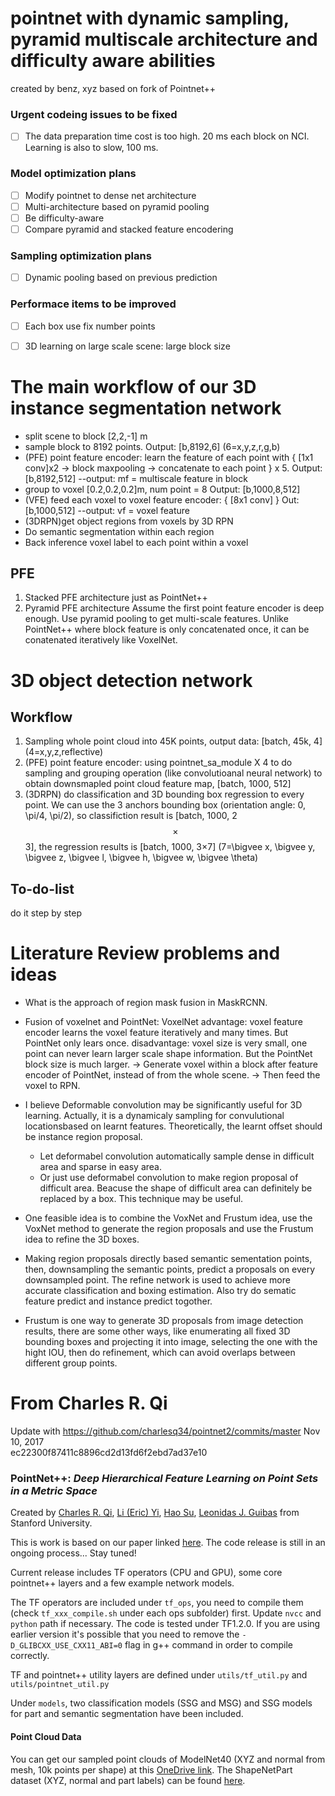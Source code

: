 # pointnet with dynamic sampling, pyramid multiscale architecture and difficulty aware abilities
created by benz, xyz based on fork of Pointnet++

### Urgent codeing issues to be fixed
- [ ] The data preparation time cost is too high. 20 ms each block on NCI. Learning is also to slow, 100 ms.

### Model optimization plans
- [ ] Modify pointnet to dense net architecture
- [ ] Multi-architecture based on pyramid pooling
- [ ] Be difficulty-aware
- [ ] Compare pyramid and stacked feature encodering

### Sampling optimization plans
- [ ] Dynamic pooling based on previous prediction


### Performace items to be improved
- [ ] Each box use fix number points
- [ ] 3D learning on large scale scene: large block size


# The main workflow of our 3D instance segmentation network
* split scene to block [2,2,-1] m
* sample block to 8192 points. 
  Output: [b,8192,6] (6=x,y,z,r,g,b)
* (PFE) point feature encoder: learn the feature of each point with { [1x1 conv]x2 -> block maxpooling -> concatenate to each point } x 5.
  Output: [b,8192,512]   --output: mf = multiscale feature in block
* group to voxel [0.2,0.2,0.2]m, num point = 8
  Output: [b,1000,8,512]
* (VFE) feed each voxel to voxel feature encoder: { [8x1 conv] }
  Out: [b,1000,512]   --output: vf = voxel feature 
* (3DRPN)get object regions from voxels by 3D RPN
* Do semantic segmentation within each region
* Back inference voxel label to each point within a voxel

## PFE
1. Stacked PFE architecture
   just as PointNet++
2. Pyramid PFE architecture
   Assume the first point feature encoder is deep enough. Use pyramid pooling to get multi-scale features.
   Unlike PointNet++ where block feature is only concatenated once, it can be conatenated iteratively like VoxelNet.

# 3D object detection network
## Workflow
1. Sampling whole point cloud into 45K points, output data: [batch, 45k, 4] (4=x,y,z,reflective) 
2. (PFE) point feature encoder: using pointnet_sa_module X 4 to do sampling and grouping operation (like convolutioanal neural network) to obtain downsmapled point cloud feature map, [batch, 1000, 512]
3. (3DRPN) do classification and 3D bounding box regression to every point. We can use the 3 anchors bounding box (orientation angle: 0, \pi/4, \pi/2), so classifiction result is [batch, 1000, 2$$\times$$3], the regression results is [batch, 1000, 3$\times$7] (7=\bigvee x, \bigvee y, \bigvee z, \bigvee l, \bigvee h, \bigvee w, \bigvee	\theta)
## To-do-list
do it step by step



# Literature Review problems and ideas
* What is the approach of region mask fusion in MaskRCNN.
* Fusion of voxelnet and PointNet:
  VoxelNet advantage: voxel feature encoder learns the voxel feature iteratively and many times. But PointNet only lears once.
           disadvantage: voxel size is very small, one point can never learn larger scale shape information. But the PointNet block size is much larger.
  -> Generate voxel within a block after feature encoder of PointNet, instead of from the whole scene.
  -> Then feed the voxel to RPN.
* I believe Deformable convolution may be significantly useful for 3D learning.
  Actually, it is a dynamicaly sampling for convulutional locationsbased on learnt features. Theoretically, the learnt offset should be instance region proposal.
  - Let deformabel convolution automatically sample dense in difficult area and sparse in easy area.
  - Or just use deformabel convolution to make region proposal of difficult area. Beacuse the shape of difficult area can definitely be replaced by a box. This technique may be useful.
 
* One feasible idea is to combine the VoxNet and Frustum idea, use the VoxNet method to generate the region proposals and use the Frustum idea to refine the 3D boxes.

* Making region proposals directly based semantic sementation points, then, downsampling the semantic points, predict a proposals on every downsampled point. The refine network is used to achieve more accurate classification and boxing estimation. Also try do sematic feature predict and instance predict togother.

* Frustum is one way to generate 3D proposals from image detection results, there are some other ways, like enumerating all fixed 3D bounding boxes and projecting it into image, selecting the one with the hight IOU, then do refinement, which can avoid overlaps between different group points.



# From Charles R. Qi
Update with https://github.com/charlesq34/pointnet2/commits/master 
Nov 10, 2017  
ec22300f87411c8896cd2d13fd6f2ebd7ad37e10
### PointNet++: *Deep Hierarchical Feature Learning on Point Sets in a Metric Space*
Created by <a href="http://charlesrqi.com" target="_blank">Charles R. Qi</a>, <a href="http://stanford.edu/~ericyi">Li (Eric) Yi</a>, <a href="http://ai.stanford.edu/~haosu/" target="_blank">Hao Su</a>, <a href="http://geometry.stanford.edu/member/guibas/" target="_blank">Leonidas J. Guibas</a> from Stanford University.

This is work is based on our paper linked <a href="https://arxiv.org/pdf/1706.02413.pdf">here</a>. The code release is still in an ongoing process... Stay tuned!

Current release includes TF operators (CPU and GPU), some core pointnet++ layers and a few example network models.

The TF operators are included under `tf_ops`, you need to compile them (check `tf_xxx_compile.sh` under each ops subfolder) first. Update `nvcc` and `python` path if necessary. The code is tested under TF1.2.0. If you are using earlier version it's possible that you need to remove the `-D_GLIBCXX_USE_CXX11_ABI=0` flag in g++ command in order to compile correctly.

TF and pointnet++ utility layers are defined under `utils/tf_util.py` and `utils/pointnet_util.py`

Under `models`, two classification models (SSG and MSG) and SSG models for part and semantic segmentation have been included.

#### Point Cloud Data
You can get our sampled point clouds of ModelNet40 (XYZ and normal from mesh, 10k points per shape) at this <a href="https://1drv.ms/u/s!ApbTjxa06z9CgQfKl99yUDHL_wHs">OneDrive link</a>. The ShapeNetPart dataset (XYZ, normal and part labels) can be found <a href="https://1drv.ms/u/s!ApbTjxa06z9CgQnl-Qm6KI3Ywbe1">here</a>.
